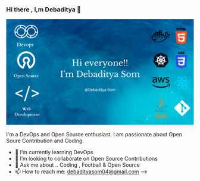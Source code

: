 ### Hi there , I,m Debaditya 👋
![](https://raw.githubusercontent.com/Debaditya-Som/Debaditya-Som/main/Devops.png)

 I'm a DevOps and Open Source enthusiast. I am passionate about Open Soure Contribution and Coding.


- 🌱 I’m currently learning DevOps
- 👯 I’m looking to collaborate on Open Source Contributions
- 💬 Ask me about .. Coding , Football & Open Source 
- 📫 How to reach me: debadityasom04@gmail.com
-->
